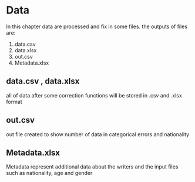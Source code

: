 # Data
  In this chapter data are processed and fix in some files.
  the outputs of files are:
  1.  data.csv
  2.  data.xlsx
  3.  out.csv
  4.  Metadata.xlsx
## data.csv , data.xlsx
  all of data after some correction functions will be stored in .csv and .xlsx format
## out.csv
  out file created to show number of data in categorical errors and nationality
## Metadata.xlsx
  Metadata represent additional data about the writers and the input files such as nationality, age and gender 
